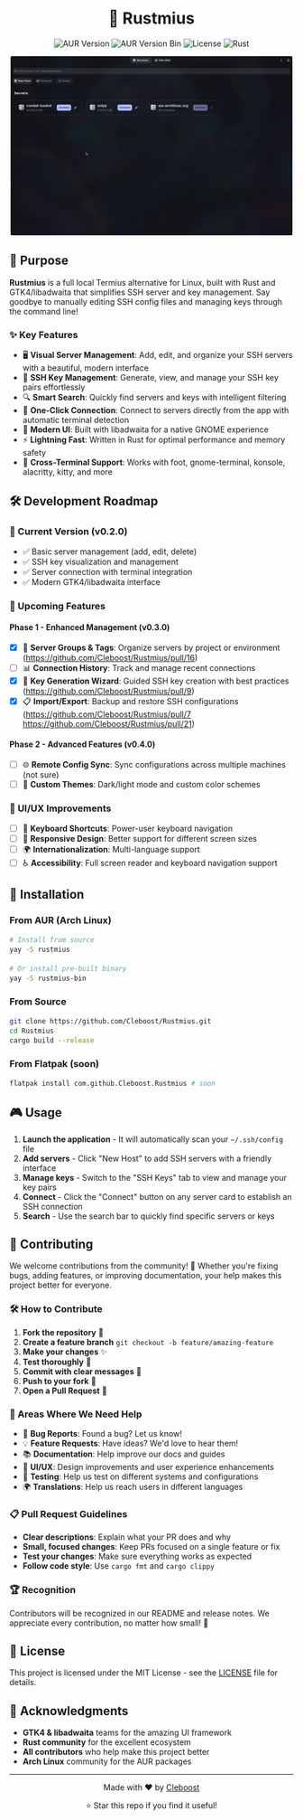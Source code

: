 <div align="center">

  <h1>🔐 Rustmius</h1>

  <p>
    <img src="https://img.shields.io/aur/version/rustmius?label=AUR%20Rustmius&logo=arch-linux&logoColor=white&labelColor=1793d1" alt="AUR Version"/>
    <img src="https://img.shields.io/aur/version/rustmius-bin?label=AUR%20Rustmius%20Bin&logo=arch-linux&logoColor=white&labelColor=1793d1" alt="AUR Version Bin"/>
    <img src="https://img.shields.io/badge/license-MIT-blue.svg" alt="License"/>
    <img src="https://img.shields.io/badge/rust-1.70+-orange.svg" alt="Rust"/>
  </p>

  <img src=".github/assets/screen.png" alt="Rustmius Screenshot" width="500"/>

</div>

## 🎯 Purpose

**Rustmius** is a full local Termius alternative for Linux, built with Rust and GTK4/libadwaita that simplifies SSH server and key management. Say goodbye to manually editing SSH config files and managing keys through the command line! 

### ✨ Key Features

- 🖥️ **Visual Server Management**: Add, edit, and organize your SSH servers with a beautiful, modern interface
- 🔑 **SSH Key Management**: Generate, view, and manage your SSH key pairs effortlessly  
- 🔍 **Smart Search**: Quickly find servers and keys with intelligent filtering
- 🚀 **One-Click Connection**: Connect to servers directly from the app with automatic terminal detection
- 🎨 **Modern UI**: Built with libadwaita for a native GNOME experience
- ⚡ **Lightning Fast**: Written in Rust for optimal performance and memory safety
- 🔧 **Cross-Terminal Support**: Works with foot, gnome-terminal, konsole, alacritty, kitty, and more

## 🛠️ Development Roadmap

### 🎯 Current Version (v0.2.0)
- ✅ Basic server management (add, edit, delete)
- ✅ SSH key visualization and management
- ✅ Server connection with terminal integration
- ✅ Modern GTK4/libadwaita interface

### 🚀 Upcoming Features

#### Phase 1 - Enhanced Management (v0.3.0)
- [x] 🔄 **Server Groups & Tags**: Organize servers by project or environment (https://github.com/Cleboost/Rustmius/pull/16)
- [ ] 📊 **Connection History**: Track and manage recent connections
- [x] 🔐 **Key Generation Wizard**: Guided SSH key creation with best practices (https://github.com/Cleboost/Rustmius/pull/9)
- [x] 📋 **Import/Export**: Backup and restore SSH configurations (https://github.com/Cleboost/Rustmius/pull/7 https://github.com/Cleboost/Rustmius/pull/21)

#### Phase 2 - Advanced Features (v0.4.0)
- [ ] 🌐 **Remote Config Sync**: Sync configurations across multiple machines (not sure)
- [ ] 🎨 **Custom Themes**: Dark/light mode and custom color schemes

### 🎨 UI/UX Improvements
- [ ] 🎯 **Keyboard Shortcuts**: Power-user keyboard navigation
- [ ] 📱 **Responsive Design**: Better support for different screen sizes
- [ ] 🌍 **Internationalization**: Multi-language support
- [ ] ♿ **Accessibility**: Full screen reader and keyboard navigation support

## 🚀 Installation

### From AUR (Arch Linux)
```bash
# Install from source
yay -S rustmius

# Or install pre-built binary
yay -S rustmius-bin
```

### From Source
```bash
git clone https://github.com/Cleboost/Rustmius.git
cd Rustmius
cargo build --release
```

### From Flatpak (soon)
```bash
flatpak install com.github.Cleboost.Rustmius # soon
```

## 🎮 Usage

1. **Launch the application** - It will automatically scan your `~/.ssh/config` file
2. **Add servers** - Click "New Host" to add SSH servers with a friendly interface
3. **Manage keys** - Switch to the "SSH Keys" tab to view and manage your key pairs
4. **Connect** - Click the "Connect" button on any server card to establish an SSH connection
5. **Search** - Use the search bar to quickly find specific servers or keys

## 🤝 Contributing

We welcome contributions from the community! 🎉 Whether you're fixing bugs, adding features, or improving documentation, your help makes this project better for everyone.

### 🛠️ How to Contribute

1. **Fork the repository** 🍴
2. **Create a feature branch** `git checkout -b feature/amazing-feature`
3. **Make your changes** ✨
4. **Test thoroughly** 🧪
5. **Commit with clear messages** 📝
6. **Push to your fork** 🚀
7. **Open a Pull Request** 🔄

### 🎯 Areas Where We Need Help

- 🐛 **Bug Reports**: Found a bug? Let us know!
- 💡 **Feature Requests**: Have ideas? We'd love to hear them!
- 📚 **Documentation**: Help improve our docs and guides
- 🎨 **UI/UX**: Design improvements and user experience enhancements
- 🧪 **Testing**: Help us test on different systems and configurations
- 🌍 **Translations**: Help us reach users in different languages

### 📋 Pull Request Guidelines

- **Clear descriptions**: Explain what your PR does and why
- **Small, focused changes**: Keep PRs focused on a single feature or fix
- **Test your changes**: Make sure everything works as expected
- **Follow code style**: Use `cargo fmt` and `cargo clippy`

### 🏆 Recognition

Contributors will be recognized in our README and release notes. We appreciate every contribution, no matter how small! 🙏

## 📄 License

This project is licensed under the MIT License - see the [LICENSE](LICENSE) file for details.

## 🙏 Acknowledgments

- **GTK4 & libadwaita** teams for the amazing UI framework
- **Rust community** for the excellent ecosystem
- **All contributors** who help make this project better
- **Arch Linux** community for the AUR packages

---

<div align="center">
  <p>Made with ❤️ by <a href="https://github.com/Cleboost">Cleboost</a></p>
  <p>⭐ Star this repo if you find it useful!</p>
</div>